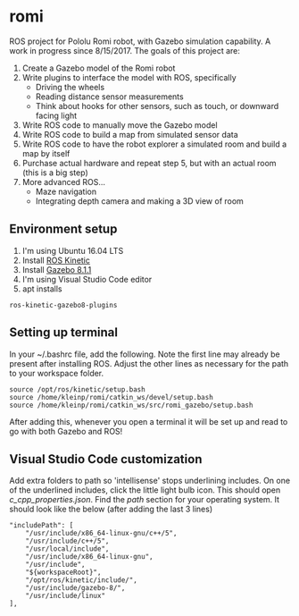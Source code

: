 # romi
ROS project for Pololu Romi robot, with Gazebo simulation capability. A work in progress since 8/15/2017. The goals of this project are:

1. Create a Gazebo model of the Romi robot
1. Write plugins to interface the model with ROS, specifically
    - Driving the wheels
    - Reading distance sensor measurements
    - Think about hooks for other sensors, such as touch, or downward facing light
1. Write ROS code to manually move the Gazebo model
1. Write ROS code to build a map from simulated sensor data
1. Write ROS code to have the robot explorer a simulated room and build a map by itself
1. Purchase actual hardware and repeat step 5, but with an actual room (this is a big step)
1. More advanced ROS...
    - Maze navigation
    - Integrating depth camera and making a 3D view of room

## Environment setup

1. I'm using Ubuntu 16.04 LTS
1. Install [ROS Kinetic](http://wiki.ros.org/kinetic/Installation)
1. Install [Gazebo 8.1.1](http://gazebosim.org/tutorials?tut=install_ubuntu&cat=install)
1. I'm using Visual Studio Code editor
1. apt installs

```
ros-kinetic-gazebo8-plugins 
```

## Setting up terminal
In your ~/.bashrc file, add the following. Note the first line may already be present after installing ROS. Adjust the other lines as necessary for the path to your workspace folder.

```
source /opt/ros/kinetic/setup.bash
source /home/kleinp/romi/catkin_ws/devel/setup.bash
source /home/kleinp/romi/catkin_ws/src/romi_gazebo/setup.bash
```

After adding this, whenever you open a terminal it will be set up and read to go with both Gazebo and ROS!

## Visual Studio Code customization
Add extra folders to path so 'intellisense' stops underlining includes. On one of the underlined includes, click the little light bulb icon. This should open _c_cpp_properties.json_. Find the _path_ section for your operating system. It should look like the below (after adding the last 3 lines)

```
"includePath": [
    "/usr/include/x86_64-linux-gnu/c++/5",
    "/usr/include/c++/5",
    "/usr/local/include",
    "/usr/include/x86_64-linux-gnu",
    "/usr/include",
    "${workspaceRoot}",
    "/opt/ros/kinetic/include/",
    "/usr/include/gazebo-8/",
    "/usr/include/linux"
],
```